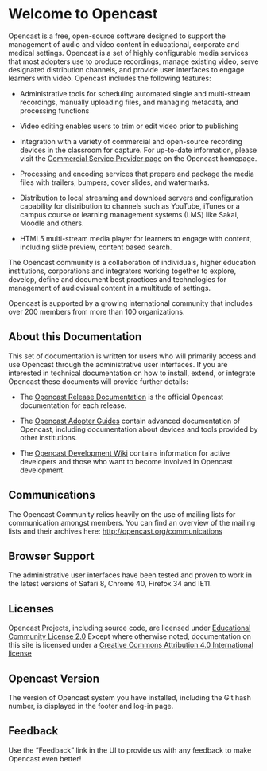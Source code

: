 # Welcome to Opencast
Opencast is a free, open-source software designed to support the management of audio and video content in educational, corporate and medical settings. Opencast is a set of highly configurable media services that most adopters use to produce recordings, manage existing video, serve designated distribution channels, and provide user interfaces to engage learners with video. Opencast includes the following features:

* Administrative tools for scheduling automated single and multi-stream recordings, manually uploading files, and managing metadata, and processing functions

* Video editing enables users to trim or edit video prior to publishing

* Integration with a variety of commercial and open-source recording devices in the classroom for capture. For up-to-date information, please visit the [Commercial Service Provider page](http://opencast.org/matterhorn/vendors) on the Opencast homepage.

* Processing and encoding services that prepare and package the media files with trailers, bumpers, cover slides, and watermarks.

* Distribution to local streaming and download servers and configuration capability for distribution to channels such as YouTube, iTunes or a campus course or learning management systems (LMS) like Sakai, Moodle and others.

* HTML5 multi-stream media player for learners to engage with content, including slide preview, content based search.

The Opencast community is a collaboration of individuals, higher education institutions, corporations and integrators working together to explore, develop, define and document best practices and technologies for management of audiovisual content in a multitude of settings.

Opencast is supported by a growing international community that includes over 200 members from more than 100 organizations.

## About this Documentation
This set of documentation is written for users who will primarily access and use Opencast through the administrative user interfaces. If you are interested in technical documentation on how to install, extend, or integrate Opencast these documents will provide further details:

* The [Opencast Release Documentation](https://opencast.jira.com/wiki/display/MHDOC/Release+Notes) is the official Opencast documentation for each release.

* The [Opencast Adopter Guides](https://opencast.jira.com/wiki/display/MHDOC/Opencast+Adopter+Guides) contain advanced documentation of Opencast, including documentation about devices and tools provided by other institutions.

* The [Opencast Development Wiki](https://opencast.jira.com/wiki/display/MH/Opencast+Development+Wiki) contains information for active developers and those who want to become involved in Opencast development.


## Communications
The Opencast Community relies heavily on the use of mailing lists for communication amongst members. You can find an overview of the mailing lists and their archives here: http://opencast.org/communications

## Browser Support
The administrative user interfaces have been tested and proven to work in the latest versions of Safari 8, Chrome 40, Firefox 34 and IE11.

## Licenses
Opencast Projects, including source code, are licensed under [Educational Community License 2.0](https://opencast.jira.com/wiki/display/MHDOC/License+Information)
Except where otherwise noted, documentation on this site is licensed under a [Creative Commons Attribution 4.0 International license](http://creativecommons.org/licenses/by/4.0/deed.en_US)

## Opencast Version
The version of Opencast system you have installed, including the Git hash number, is displayed in the footer and log-in page.

## Feedback
Use the “Feedback” link in the UI to provide us with any feedback to make Opencast even better!
